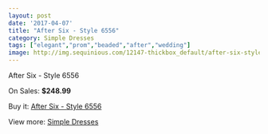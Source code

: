 ```yaml
---
layout: post
date: '2017-04-07'
title: "After Six - Style 6556"
category: Simple Dresses
tags: ["elegant","prom","beaded","after","wedding"]
image: http://img.sequinious.com/12147-thickbox_default/after-six-style-6556.jpg
---
```

After Six - Style 6556

On Sales: **$248.99**
<a href="https://www.sequinious.com/simple-dresses/5664-after-six-style-6556.html"><amp-img layout="responsive" width="600" height="600" src="//img.sequinious.com/12147-thickbox_default/after-six-style-6556.jpg" alt="After Six - Style 6556 0" /></a>

Buy it: [After Six - Style 6556](https://www.sequinious.com/simple-dresses/5664-after-six-style-6556.html "After Six - Style 6556")

View more: [Simple Dresses](https://www.sequinious.com/5-simple-dresses "Simple Dresses")